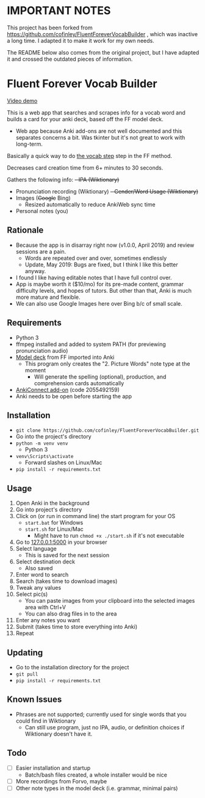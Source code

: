 # IMPORTANT NOTES

This project has been forked from https://github.com/cofinley/FluentForeverVocabBuilder , which was inactive a long time. I adapted it to make it work for my own needs.

The README below also comes from the original project, but I have adapted it and crossed the outdated pieces of information.

# Fluent Forever Vocab Builder

[Video demo](https://raw.githubusercontent.com/cofinley/FluentForeverVocabBuilder/master/demo.webm)

This is a web app that searches and scrapes info for a vocab word and builds a card for your anki deck, based off the FF model deck.
- Web app because Anki add-ons are not well documented and this separates concerns a bit. Was tkinter but it's not great to work with long-term.

Basically a quick way to do [the vocab step](https://blog.fluent-forever.com/simple-word-flashcards/) step in the FF method.

Decreases card creation time from 6+ minutes to 30 seconds.

Gathers the following info:
~~- IPA (Wiktionary)~~
- Pronunciation recording (Wiktionary)
~~- Gender/Word Usage (Wiktionary)~~
- Images (~~Google~~ Bing)
    - Resized automatically to reduce AnkiWeb sync time
- Personal notes (you)

## Rationale

- Because the app is in disarray right now (v1.0.0, April 2019) and review sessions are a pain.
    - Words are repeated over and over, sometimes endlessly
    - Update, May 2019: Bugs are fixed, but I think I like this better anyway.
- I found I like having editable notes that I have full control over.
- App is maybe worth it ($10/mo) for its pre-made content, grammar difficulty levels, and hopes of tutors. But other than that, Anki is much more mature and flexible.
- We can also use Google Images here over Bing b/c of small scale.

## Requirements

- Python 3
- ffmpeg installed and added to system PATH (for previewing pronunciation audio)
- [Model deck](http://www.fluent-forever.com/wp-content/uploads/2014/05/Model-Deck-May-2014.apkg) from FF imported into Anki
  - This program only creates the "2. Picture Words" note type at the moment
    - Will generate the spelling (optional), production, and comprehension cards automatically
- [AnkiConnect add-on](https://foosoft.net/projects/anki-connect/) (code 2055492159)
- Anki needs to be open before starting the app

## Installation

- `git clone https://github.com/cofinley/FluentForeverVocabBuilder.git`
- Go into the project's directory
- `python -m venv venv`
  - Python 3
- `venv\Scripts\activate`
  - Forward slashes on Linux/Mac
- `pip install -r requirements.txt`


## Usage

1. Open Anki in the background
1. Go into project's directory
1. Click on (or run in command line) the start program for your OS
   - `start.bat` for Windows
   - `start.sh` for Linux/Mac
      - Might have to run `chmod +x ./start.sh` if it's not executable
1. Go to [127.0.0.1:5000](127.0.0.1:5000) in your browser
1. Select language
   - This is saved for the next session
1. Select destination deck
   - Also saved
1. Enter word to search
1. Search (takes time to download images)
1. Tweak any values
1. Select pic(s)
   - You can paste images from your clipboard into the selected images area with Ctrl+V
   - You can also drag files in to the area
1. Enter any notes you want
1. Submit (takes time to store everything into Anki)
1. Repeat

## Updating

- Go to the installation directory for the project
- `git pull`
- `pip install -r requirements.txt`

## Known Issues

- Phrases are not supported; currently used for single words that you could find in Wiktionary
  - Can still use program, just no IPA, audio, or definition choices if Wiktionary doesn't have it.

## Todo

- [ ] Easier installation and startup
    - Batch/bash files created, a whole installer would be nice
- [ ] More recordings from Forvo, maybe
- [ ] Other note types in the model deck (i.e. grammar, minimal pairs)
